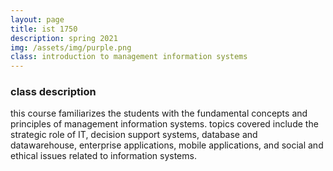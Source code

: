 ```yaml
---
layout: page
title: ist 1750
description: spring 2021
img: /assets/img/purple.png
class: introduction to management information systems
---
```

### class description
this course familiarizes the students with the fundamental concepts and principles of management information systems. topics covered include the strategic role of IT, decision support systems, database and datawarehouse, enterprise applications, mobile applications, and social and ethical issues related to information systems.

